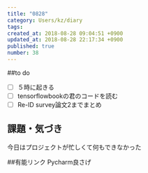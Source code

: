```yaml
---
title: "0828"
category: Users/kz/diary
tags: 
created_at: 2018-08-28 09:04:51 +0900
updated_at: 2018-08-28 22:17:34 +0900
published: true
number: 38
---
```


##to do 
- [ ] ５時に起きる
- [ ] tensorflowbookの君のコードを読む
- [ ]  Re-ID survey論文2までまとめ

## 課題・気づき
今日はプロジェクトが忙しくて何もできなかった

##有能リンク
Pycharm良さげ

